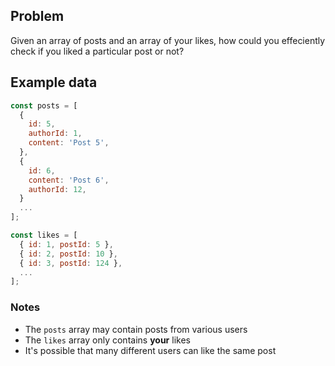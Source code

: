 ## Problem

Given an array of posts and an array of your likes, how could you effeciently check if you liked a particular post or not?

## Example data

```js
const posts = [
  {
    id: 5,
    authorId: 1,
    content: 'Post 5',
  },
  {
    id: 6,
    content: 'Post 6',
    authorId: 12,
  }
  ...
];

const likes = [
  { id: 1, postId: 5 },
  { id: 2, postId: 10 },
  { id: 3, postId: 124 },
  ...
];
```

### Notes

- The `posts` array may contain posts from various users
- The `likes` array only contains **your** likes
- It's possible that many different users can like the same post
